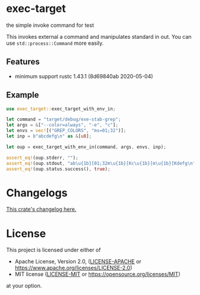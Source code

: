 # exec-target

the simple invoke command for test

This invokes external a command and manipulates standard in out.
You can use `std::process::Command` more easily.

## Features

- minimum support rustc 1.43.1 (8d69840ab 2020-05-04)

## Example

```rust
use exec_target::exec_target_with_env_in;

let command = "target/debug/exe-stab-grep";
let args = &["--color=always", "-e", "c"];
let envs = vec![("GREP_COLORS", "ms=01;32")];
let inp = b"abcdefg\n" as &[u8];

let oup = exec_target_with_env_in(command, args, envs, inp);

assert_eq!(oup.stderr, "");
assert_eq!(oup.stdout, "ab\u{1b}[01;32m\u{1b}[Kc\u{1b}[m\u{1b}[Kdefg\n");
assert_eq!(oup.status.success(), true);
```

# Changelogs

[This crate's changelog here.](https://github.com/aki-akaguma/exec-target/blob/main/CHANGELOG.md)

# License

This project is licensed under either of

 * Apache License, Version 2.0, ([LICENSE-APACHE](LICENSE-APACHE) or
   https://www.apache.org/licenses/LICENSE-2.0)
 * MIT license ([LICENSE-MIT](LICENSE-MIT) or
   https://opensource.org/licenses/MIT)

at your option.

